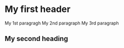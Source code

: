 <html>
<body>
<h1>My first header</h1>
<p1>My 1st paragragh</p1>
<p2>My 2nd paragraph</p2>
<p3>My 3rd paragraph</p3>
<h2>My second heading</h2>
</body>
</html>
